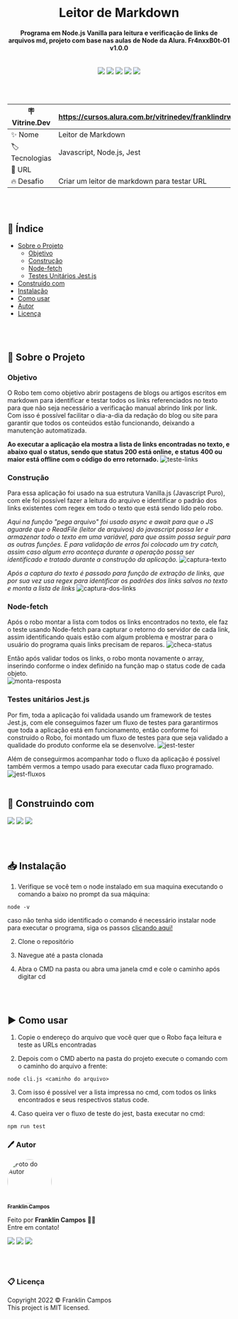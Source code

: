 <br />
<h1 align="center"> Leitor de Markdown </h1>
<h4 align="center">Programa em Node.js Vanilla para leitura e verificação de links de arquivos md, projeto com base nas aulas de Node da Alura. Fr4nxxB0t-01 v1.0.0</h4>
<br />

<div id="statusProject" align="center">
<img src="https://img.shields.io/github/license/franklindrw/leitor-de-markdown.svg?style=for-the-badge" />
<img src="https://img.shields.io/github/stars/franklindrw/leitor-de-markdown.svg?style=for-the-badge" />
<img src="https://img.shields.io/github/forks/franklindrw/leitor-de-markdown.svg?style=for-the-badge" />
<img src="https://img.shields.io/github/issues/franklindrw/leitor-de-markdown.svg?style=for-the-badge" />
<img src="http://img.shields.io/static/v1?label=STATUS&message=CONCLUIDO&color=green&style=for-the-badge"/>
</div>

<br /><br />

| :placard: Vitrine.Dev | https://cursos.alura.com.br/vitrinedev/franklindrw |
| -------------  | --- |
| :sparkles: Nome        | Leitor de Markdown
| :label: Tecnologias | Javascript, Node.js, Jest
| :rocket: URL         | 
| :fire: Desafio     | Criar um leitor de markdown para testar URL

<br /><br />

## 🧭 Índice
* [Sobre o Projeto](#-sobre-o-projeto)
  * [Objetivo](#objetivo)
  * [Construção](#construção)
  * [Node-fetch](#node-fetch)
  * [Testes Unitários Jest.js](#testes-unitários-jestjs)
* [Construído com](#-construindo-com)
* [Instalação](#-instalação)
* [Como usar](#%EF%B8%8F-como-usar)
* [Autor](#-autor)
* [Licença](#-licença)

<br /><br />

## 🔎 Sobre o Projeto

### Objetivo
O Robo tem como objetivo abrir postagens de blogs ou artigos escritos em markdown para identificar e testar todos os links referenciados no texto para que não seja necessário a verificação manual abrindo link por link. Com isso é possível facilitar o dia-a-dia da redação do blog ou site para garantir que todos os conteúdos estão funcionando, deixando a manutenção automatizada.

__Ao executar a aplicação ela mostra a lista de links encontradas no texto, e abaixo qual o status, sendo que status 200 está online, e status 400 ou maior está offline com o código do erro retornado.__
![teste-links](https://user-images.githubusercontent.com/81038899/188332965-d4d7cd68-cf53-4fd5-b311-af7659382746.png)

### Construção
Para essa aplicação foi usado na sua estrutura Vanilla.js (Javascript Puro), com ele foi possível fazer a leitura do arquivo e identificar o padrão dos links existentes com regex em todo o texto que está sendo lido pelo robo.

_Aqui na função "pega arquivo" foi usado async e await para que o JS aguarde que o ReadFile (leitor de arquivos) do javascript possa ler e armazenar todo o texto em uma variável, para que assim possa seguir para as outras funções. E para validação de erros foi colocado um try catch, assim caso algum erro aconteça durante a operação possa ser identificado e tratado durante a construção da aplicação._
![captura-texto](https://user-images.githubusercontent.com/81038899/188338250-d9705683-0dd7-4897-91d9-c6506131cf59.png)

_Após a captura do texto é passado para função de extração de links, que por sua vez usa regex para identificar os padrões dos links salvos no texto e monta a lista de links_
![captura-dos-links](https://user-images.githubusercontent.com/81038899/188332967-d21b23da-ebfe-463a-9329-8e00e75fd2a7.png)

### Node-fetch
Após o robo montar a lista com todos os links encontrados no texto, ele faz o teste usando Node-fetch para capturar o retorno do servidor de cada link, assim identificando quais estão com algum problema e mostrar para o usuário do programa quais links precisam de reparos.
![checa-status](https://user-images.githubusercontent.com/81038899/188332970-faac088c-475a-47af-9256-6f34eb6ccdc0.png)

Então após validar todos os links, o robo monta novamente o array, inserindo conforme o index definido na função map o status code de cada objeto.       
![monta-resposta](https://user-images.githubusercontent.com/81038899/188339152-e12dbb03-7d26-499f-8edd-115d397987cb.png)


### Testes unitários Jest.js
Por fim, toda a aplicação foi validada usando um framework de testes Jest.js, com ele conseguimos fazer um fluxo de testes para garantirmos que toda a aplicação está em funcionamento, então conforme foi construido o Robo, foi montado um fluxo de testes para que seja validado a qualidade do produto conforme ela se desenvolve.
![jest-tester](https://user-images.githubusercontent.com/81038899/188332953-7ce0d5dc-28a6-4774-bf5c-5171306918f8.png)

Além de conseguirmos acompanhar todo o fluxo da aplicação é possível também vermos a tempo usado para executar cada fluxo programado.
![jest-fluxos](https://user-images.githubusercontent.com/81038899/188332962-e4e97579-6274-4474-a882-1c421c74e48e.png)
<br /><br />


## 🔨 Construindo com
<div id="statusProject" align="left">
 <img src="https://img.shields.io/badge/JavaScript-323330?style=for-the-badge&logo=javascript&logoColor=F7DF1E" />
 <img src="https://img.shields.io/badge/node.js-6DA55F?style=for-the-badge&logo=node.js&logoColor=white" />
 <img src="https://img.shields.io/badge/Jest-C21325?style=for-the-badge&logo=jest&logoColor=white" />
</div>

<br /><br />

## 📥 Instalação

 1. Verifique se você tem o node instalado em sua maquina executando o comando a baixo no prompt da sua máquina:
 ```
 node -v
 ```
 caso não tenha sido identificado o comando é necessário instalar node para executar o programa, siga os passos [clicando aqui!](https://nodejs.org/pt-br/)

 2. Clone o repositório

 3. Navegue até a pasta clonada

 4. Abra o CMD na pasta ou abra uma janela cmd e cole o caminho após digitar cd <caminho da pasta>

<br /><br />

## ▶️ Como usar

 1. Copie o endereço do arquivo que você quer que o Robo faça leitura e teste as URLs encontradas
 
 2. Depois com o CMD aberto na pasta do projeto execute o comando com o caminho do arquivo a frente:
 ```
 node cli.js <caminho do arquivo>
 ```
 
 3. Com isso é possível ver a lista impressa no cmd, com todos os links encontrados e seus respectivos status code.
 
 4. Caso queira ver o fluxo de teste do jest, basta executar no cmd:
 ```
 npm run test
 ```


### 🖊 Autor

<a href="https://github.com/franklindrw">
<img style="border-radius: 50%; width: 100px" src="https://github.com/franklindrw.png" alt="Foto do Autor"/>
<br />
<sub><b>Franklin Campos</b></sub>
</a>
</br>
<p>Feito por <strong>Franklin Campos</strong> 👋🏻 </br>
Entre em contato!</p>

<div>
<a href="https://www.linkedin.com/in/franklindrw" target="_blank"><img src="https://img.shields.io/badge/-LinkedIn-%230077B5?style=for-the-badge&logo=linkedin&logoColor=white" target="_blank"></a>
<a href="mailto:franklindrw@gmail.com"><img src="https://img.shields.io/badge/Gmail-D14836?style=for-the-badge&logo=gmail&logoColor=white" target="_blank"></a>
<a href="https://www.instagram.com/franklindrw" target="_blank"><img src="https://img.shields.io/badge/-Instagram-%23E4405F?style=for-the-badge&logo=instagram&logoColor=white" target="_blank"></a>
</div>

<br /><br />

### 📋 Licença

<p> Copyright 2022 © Franklin Campos </br>
This project is MIT licensed.</p>
